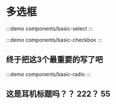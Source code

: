 # 多选框

:::demo
components/basic-select
:::

:::demo
components/basic-checkbox
:::

## 终于把这3个最重要的写了吧

:::demo
components/basic-radio
:::

## 这是耳机标题吗？？ 222？ 55
